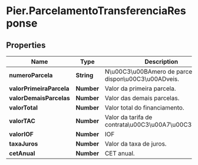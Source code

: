 # Pier.ParcelamentoTransferenciaResponse

## Properties
Name | Type | Description | Notes
------------ | ------------- | ------------- | -------------
**numeroParcela** | **String** | N\u00C3\u00BAmero de parcelas dispon\u00C3\u00ADveis. | [optional] 
**valorPrimeiraParcela** | **Number** | Valor da primeira parcela. | [optional] 
**valorDemaisParcelas** | **Number** | Valor das demais parcelas. | [optional] 
**valorTotal** | **Number** | Valor total do financiamento. | [optional] 
**valorTAC** | **Number** | Valor da tarifa de contrata\u00C3\u00A7\u00C3\u00A3o. | [optional] 
**valorIOF** | **Number** | IOF | [optional] 
**taxaJuros** | **Number** | Valor da taxa de juros. | [optional] 
**cetAnual** | **Number** | CET anual. | [optional] 


